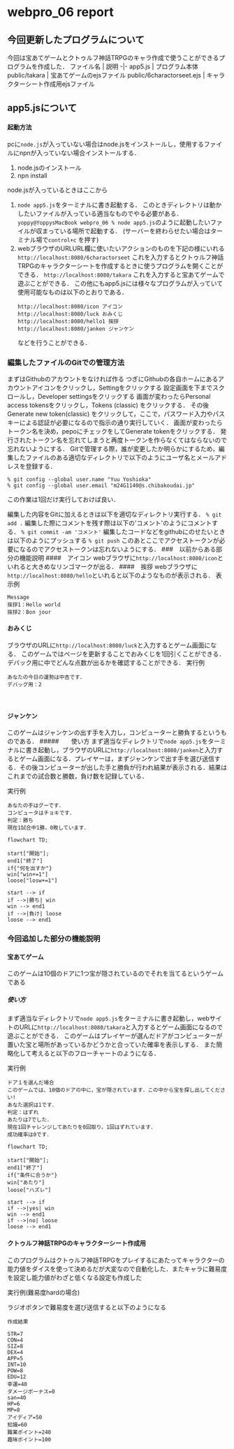 # webpro_06 report
## 今回更新したプログラムについて
今回は宝あてゲームとクトゥルフ神話TRPGのキャラ作成で使うことができるプログラムを作成した．
ファイル名 | 説明
-|-
app5.js | プログラム本体
public/takara |  宝あてゲームのejsファイル
public/6charactorseet.ejs | キャラクターシート作成用ejsファイル

## app5.jsについて
#### 起動方法
pcに```node.js```が入っていない場合はnode.jsをインストールし，使用するファイルにnpnが入っていない場合インストールする．
1.  node.jsのインストール</br>
2.  npn install

node.jsが入っているときはここから

1. ```node app5.js```をターミナルに書き起動する．
このときディレクトリは動かしたいファイルが入っている適当なものでやる必要がある．
```yoppy@YoppysMacBook webpro_06 % node app5.js```のように起動したいファイルが収まっている場所で起動する．
(サーバーを終わらせたい場合はターミナル場で```control+c``` を押す)
1. webブラウザのURLURL欄に使いたいアクションのものを下記の様にいれる
    ```http://localhost:8080/6charactorseet```
    これを入力するとクトゥルフ神話TRPGのキャラクターシートを作成するときに使うプログラムを開くことができる．
    ```http://localhost:8080/takara```
    これを入力すると宝あてゲームで遊ぶことができる．
    この他にもapp5.jsには様々なプログラムが入っていて使用可能なものは以下のとおりである．
    ```
    http://localhost:8080/icon アイコン
    http://localhost:8080/luck おみくじ
    http://localhost:8080/hello1 挨拶
    http://localhost:8080/janken ジャンケン
    ```
    などを行うことができる．

### 編集したファイルのGitでの管理方法
まずはGithubのアカウントをなければ作る 
つぎにGithubの各自ホームにあるアカウントアイコンをクリックし，Settingをクリックする
設定画面を下までスクロールし，Developer settingsをクリックする
画面が変わったらPersonal access tokensをクリックし，Tokens (classic) をクリックする．
その後Generate new token(classic) をクリックして，ここで，パスワード入力やパスキーによる認証が必要になるので指示の通り実行していく．
画面が変わったらトークン名を決め，pepoにチェックをしてGenerate tokenをクリックする．
発行されたトークン名を忘れてしまうと再度トークンを作らなくてはならないので忘れないようにする．
Gitで管理する際，誰が変更したか明らかにするため，編集したファイルのある適切なディレクトリで以下のようにユーザ名とメールアドレスを登録する．
```
% git config --global user.name "Yuu Yoshioka"
% git config --global user.email "m24G1140@s.chibakoudai.jp"
```
この作業は1回だけ実行しておけば良い．

編集した内容をGitに加えるときは以下を適切なディレクトリ実行する．
```% git add .```
編集した際にコメントを残す際は以下の'コメント'のようにコメントする．
```% git commit -am 'コメント'```
編集したコードなどをgithubにのせたいときは以下のようにプッシュする
```% git push```
このあとここでアクセストークンが必要になるのでアクセストークンは忘れないようにする．
###　以前からある部分の機能説明
####　アイコン
webブラウザに```http://localhost:8080/icon```といれると大きめなリンゴマークが出る．
####　挨拶
webブラウザに```http://localhost:8080/hello```といれると以下のようなものが表示される．
表示例
```
Message
挨拶1：Hello world
挨拶2：Bon jour
```
#### おみくじ
ブラウザのURLに```http://localhost:8080/luck```と入力するとゲーム画面になる．
このゲームではページを更新することでおみくじを1回引くことができる．
デバック用に中でどんな点数が出るかを確認することができる．
実行例
```
あなたの今日の運勢は中吉です．
デバッグ用：2
```
　　　　　　　　　　　　　　　　　　　　　　　　　　　　　　　　　　　　　　　　　　　　　　　　　　　　　　　　　　　　　　　　　　　　
#### ジャンケン
このゲームはジャンケンの出す手を入力し，コンピューターと勝負するというものである．
#####　　使い方
まず適当なディレクトリで```node app5.js```をターミナルに書き起動し，ブラウザのURLに```http://localhost:8080/janken```と入力するとゲーム画面になる．プレイヤーは，まずジャンケンで出す手を選び送信する．その後コンピューターが出した手と勝負が行われ結果が表示される．結果はこれまでの試合数と勝数，負け数を記録している．

実行例
```
あなたの手はグーです．
コンピュータはチョキです．
判定：勝ち
現在1試合中1勝，0敗しています．
```
```mermaid
flowchart TD;

start["開始"];
end1["終了"]
if{"何を出すか"}
win["win+=1"]
loose["losw+=1"]

start --> if
if -->|勝ち| win
win --> end1
if -->|負け| loose
loose --> end1

```

### 今回追加した部分の機能説明
#### 宝あてゲーム
このゲームは10個のドアに1つ宝が隠されているのでそれを当てるというゲームである
##### 使い方
まず適当なディレクトリで```node app5.js```をターミナルに書き起動し，webサイトのURLに```http://localhost:8080/takara```と入力するとゲーム画面になるので遊ぶことができる．
このゲームはプレイヤーが選んだドアがコンピューターが置いた宝と場所があっているかどうかと合っていた確率を表示しする．
また簡略化して考えると以下のフローチャートのようになる．

実行例
```
ドア１を選んだ場合
このゲームでは、10個のドアの中に，宝が隠されています．この中から宝を探し出してください!
あなた選択は1です．
判定：はずれ
あたりは7でした．
現在1回チャレンジしてあたりを0回取り，1回はずれています．
成功確率は0です．
```
```mermaid
flowchart TD;

start["開始"];
end1["終了"]
if{"条件に合うか"}
win["あたり"]
loose["ハズレ"]

start --> if
if -->|yes| win
win --> end1
if -->|no| loose
loose --> end1
```

#### クトゥルフ神話TRPGのキャラクターシート作成用
このプログラムはクトゥルフ神話TRPGをプレイするにあたってキャラクターの能力値をダイスを使って決めるだが大変なので自動化した．またキャラに難易度を設定し能力値がわざと低くなる設定も作成した

実行例(難易度hardの場合)

ラジオボタンで難易度を選び送信すると以下のようになる
```
作成結果

STR=7
CON=4
SIZ=8
DEX=4
APP=5
INT=10
POW=8
EDU=12
幸運=40
ダメージボーナス=0
san=40
HP=6
MP=8
アイディア=50
知識=60
職業ポイント=240
趣味ポイント=100
```

